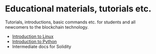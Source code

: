 # Educational materials, tutorials etc.
Tutorials, introductions, basic commands etc. for students and all newcomers to the blockchain technology.

* [Introduction to Linux](intro_linux.md)
* [Introduction to Python](intro_python.md)
* Intermediate docs for Solidity

